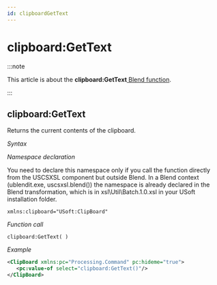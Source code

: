 ```yaml
---
id: clipboardGetText
---
```


# clipboard:GetText




:::note

This article is about the **clipboard:GetText**[ Blend function](/Repositories/Blend_functions).

:::

## **clipboard:GetText**

Returns the current contents of the clipboard.

*Syntax*

*Namespace declaration*

You need to declare this namespace only if you call the function directly from the USCSXSL component but outside Blend. In a Blend context (ublendit.exe, uscsxsl.blend()) the namespace is already declared in the Blend transformation, which is in xsl\\Util\\Batch.1.0.xsl in your USoft installation folder.

```
xmlns:clipboard="USoft:ClipBoard"
```

*Function call*

```
clipboard:GetText( )
```

*Example*

```xml
<ClipBoard xmlns:pc="Processing.Command" pc:hideme="true">
   <pc:value-of select="clipboard:GetText()"/>
</ClipBoard>
```

 